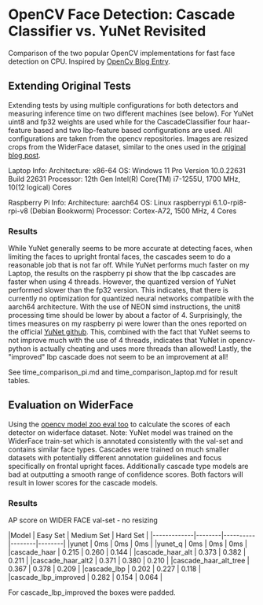 # OpenCV Face Detection: Cascade Classifier vs. YuNet Revisited

Comparison of the two popular OpenCV implementations for fast face detection on CPU. Inspired by [OpenCv Blog Entry](https://opencv.org/blog/opencv-face-detection-cascade-classifier-vs-yunet/).

## Extending Original Tests

Extending tests by using multiple configurations for both detectors and measuring inference time on two different machines (see below). For YuNet uint8 and fp32 weights are used while for the CascadeClassifier four haar-feature based and two lbp-feature based configurations are used. All configurations are taken from the opencv repositories. Images are resized crops from the WiderFace dataset, similar to the ones used in the [original blog post](https://opencv.org/blog/opencv-face-detection-cascade-classifier-vs-yunet/).

Laptop Info:
Architecture: x86-64 
OS: Windows 11 Pro Version 10.0.22631 Build 22631
Processor: 12th Gen Intel(R) Core(TM) i7-1255U, 1700 MHz, 10(12 logical) Cores

Raspberry Pi Info:
Architecture: aarch64
OS: Linux raspberrypi 6.1.0-rpi8-rpi-v8 (Debian Bookworm)
Processor: Cortex-A72, 1500 MHz, 4 Cores

### Results

While YuNet generally seems to be more accurate at detecting faces, when limiting the faces to upright frontal faces, the cascades seem to do a reasonable job that is not far off. While YuNet performs much faster on my Laptop, the results on the raspberry pi show that the lbp cascades are faster when using 4 threads. However, the quantized version of YuNet performed slower than the fp32 version. This indicates, that there is currently no optimization for quantized neural networks compatible with the aarch64 architecture. With the use of NEON simd instructions, the unit8 processing time should be lower by about a factor of 4. Surprisingly, the times measures on my raspberry pi were lower than the ones reported on the official [YuNet github](https://github.com/ShiqiYu/libfacedetection). This, combined with the fact that YuNet seems to not improve much with the use of 4 threads, indicates that YuNet in opencv-python is actually cheating and uses more threads than allowed! Lastly, the "improved" lbp cascade does not seem to be an improvement at all!

See time_comparison_pi.md and time_comparison_laptop.md for result tables.

## Evaluation on WiderFace

Using the [opencv model zoo eval too](https://github.com/opencv/opencv_zoo/blob/main/tools/eval) to calculate the scores of each detector on widerface dataset. Note: YuNet model was trained on the WiderFace train-set which is annotated consistently with the val-set and contains similar face types. Cascades were trained on much smaller datasets with potentially different annotation guidelines and focus specifically on frontal upright faces. Additionally cascade type models are bad at outputting a smooth range of confidence scores. Both factors will result in lower scores for the cascade models.

### Results

AP score on WIDER FACE val-set - no resizing

|Model | Easy Set | Medium Set | Hard Set |
|-------------|--------|----------|--------|--------|
|yunet  | 0ms | 0ms | 0ms |
|yunet_q  | 0ms | 0ms | 0ms |
|cascade_haar  | 0.215 | 0.260 | 0.144 |
|cascade_haar_alt  | 0.373 | 0.382 | 0.211 |
|cascade_haar_alt2  | 0.371 | 0.380 | 0.210 |
|cascade_haar_alt_tree  | 0.367 | 0.378 | 0.209 |
|cascade_lbp  | 0.202 | 0.227 | 0.118 |
|cascade_lbp_improved  | 0.282 | 0.154 | 0.064 |

For cascade_lbp_improved the boxes were padded.
